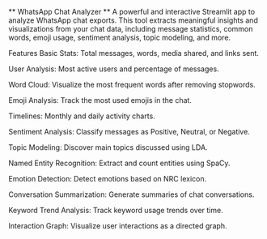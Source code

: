 ** WhatsApp Chat Analyzer **
A powerful and interactive Streamlit app to analyze WhatsApp chat exports. This tool extracts meaningful insights and visualizations from your chat data, including message statistics, common words, emoji usage, sentiment analysis, topic modeling, and more.

Features
Basic Stats: Total messages, words, media shared, and links sent.

User Analysis: Most active users and percentage of messages.

Word Cloud: Visualize the most frequent words after removing stopwords.

Emoji Analysis: Track the most used emojis in the chat.

Timelines: Monthly and daily activity charts.

Sentiment Analysis: Classify messages as Positive, Neutral, or Negative.

Topic Modeling: Discover main topics discussed using LDA.

Named Entity Recognition: Extract and count entities using SpaCy.

Emotion Detection: Detect emotions based on NRC lexicon.

Conversation Summarization: Generate summaries of chat conversations.

Keyword Trend Analysis: Track keyword usage trends over time.

Interaction Graph: Visualize user interactions as a directed graph.

